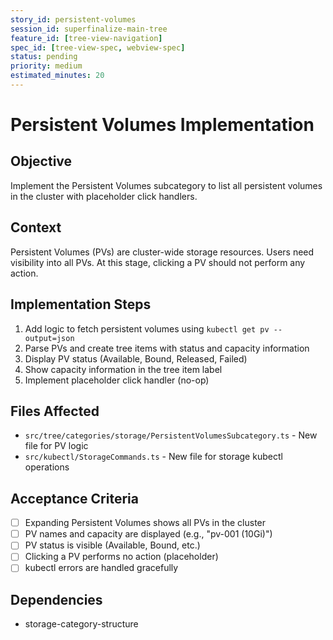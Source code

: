 ```yaml
---
story_id: persistent-volumes
session_id: superfinalize-main-tree
feature_id: [tree-view-navigation]
spec_id: [tree-view-spec, webview-spec]
status: pending
priority: medium
estimated_minutes: 20
---
```


# Persistent Volumes Implementation

## Objective

Implement the Persistent Volumes subcategory to list all persistent volumes in the cluster with placeholder click handlers.

## Context

Persistent Volumes (PVs) are cluster-wide storage resources. Users need visibility into all PVs. At this stage, clicking a PV should not perform any action.

## Implementation Steps

1. Add logic to fetch persistent volumes using `kubectl get pv --output=json`
2. Parse PVs and create tree items with status and capacity information
3. Display PV status (Available, Bound, Released, Failed)
4. Show capacity information in the tree item label
5. Implement placeholder click handler (no-op)

## Files Affected

- `src/tree/categories/storage/PersistentVolumesSubcategory.ts` - New file for PV logic
- `src/kubectl/StorageCommands.ts` - New file for storage kubectl operations

## Acceptance Criteria

- [ ] Expanding Persistent Volumes shows all PVs in the cluster
- [ ] PV names and capacity are displayed (e.g., "pv-001 (10Gi)")
- [ ] PV status is visible (Available, Bound, etc.)
- [ ] Clicking a PV performs no action (placeholder)
- [ ] kubectl errors are handled gracefully

## Dependencies

- storage-category-structure

